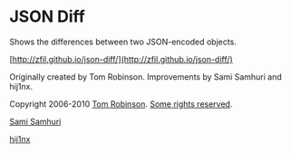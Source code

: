 JSON Diff
=========

Shows the differences between two JSON-encoded objects.

[http://zfil.github.io/json-diff/](http://zfil.github.io/json-diff/)

Originally created by Tom Robinson. Improvements by Sami Samhuri and hij1nx.

Copyright 2006-2010 [Tom Robinson](http://tlrobinson.net/).
[Some rights reserved](http://creativecommons.org/licenses/by-nc/3.0/us/).

[Sami Samhuri](https://github.com/samsonjs)

[hij1nx](https://github.com/hij1nx)
